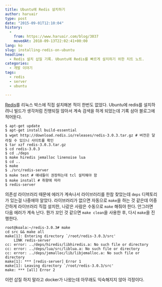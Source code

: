 ```yaml
---
title: Ubuntu에 Redis 설치하기
author: haruair
type: post
date: "2015-09-01T12:10:04"
history:
  - 
    from: https://www.haruair.com/blog/3037
    movedAt: 2018-09-13T22:02:41+00:00
lang: ko
slug: installing-redis-on-ubuntu
headline:
  - Redis 설치 삽질 기록. Ubuntu에 Redis를 빠르게 설치하기 위한 치트 노트.
categories:
  - 개발 이야기
tags:
  - redis
  - server
  - ubuntu

---
```

[Redis][1]를 리눅스 박스에 직접 설치해본 적이 한번도 없었다. Ubuntu에 redis를 설치하려니 빌드가 생각처럼 진행되질 않아서 계속 검색을 하게 되었는데 기록 삼아 블로그에 적어둔다.

    $ apt-get update
    $ apt-get install build-essential
    $ wget http://download.redis.io/releases/redis-3.0.3.tar.gz # 버전은 달라질 수 있으니 사이트를 확인
    $ tar xzf redis-3.0.3.tar.gz
    $ cd redis-3.0.3
    $ cd ./deps
    $ make hiredis jemalloc linenoise lua
    $ cd ..
    $ make
    $ ./src/redis-server
    $ make test # 얘네들이 권장하는데 tcl 설치해야 함
    $ make install # 취향에 따라
    $ redis-server
    

의존성 라이브러리 때문에 에러가 계속나서 라이브러리를 한참 찾았는데 `deps` 디렉토리가 있는걸 나중에야 알았다. 라이브러리가 없으면 자동으로 `make`을 하는 것 같은데 어중간하게 라이브러리 직접 설치한, 나같은 사람은 수동으로 `make` 해줘야 한다. 안그러면 다음 에러가 계속 난다. 뭔가 꼬인 것 같으면 `make clean`을 사용한 후, 다시 `make`을 진행한다.

    root@koala:~/redis-3.0.3# make
    cd src && make all
    make[1]: Entering directory `/root/redis-3.0.3/src'
        LINK redis-server
    cc: error: ../deps/hiredis/libhiredis.a: No such file or directory
    cc: error: ../deps/lua/src/liblua.a: No such file or directory
    cc: error: ../deps/jemalloc/lib/libjemalloc.a: No such file or directory
    make[1]: *** [redis-server] Error 1
    make[1]: Leaving directory `/root/redis-3.0.3/src'
    make: *** [all] Error 2
    

이런 삽질 하지 말라고 docker가 나왔는데 아무래도 익숙해지지 않아 걱정이다.

 [1]: http://redis.io/